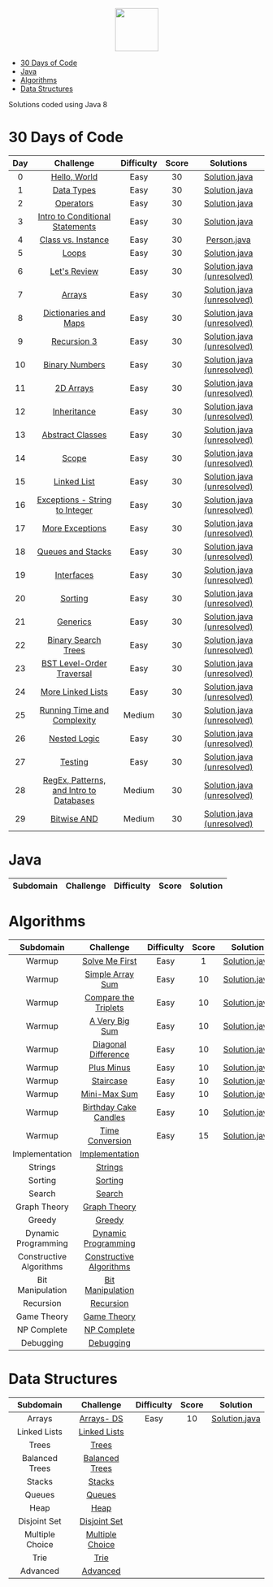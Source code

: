 <p style="text-align:center;">
    <a href="https://www.hackerrank.com/ngtheanh_dev">
        <img height=85 src="https://d3keuzeb2crhkn.cloudfront.net/hackerrank/assets/styleguide/logo_wordmark-f5c5eb61ab0a154c3ed9eda24d0b9e31.svg" alt="">
    </a>
</p>

* [30 Days of Code](#30-days-of-code)
* [Java](#Java)
* [Algorithms](#Algorithms)
* [Data Structures](#data-structures)

Solutions coded using Java 8

# 30 Days of Code

| Day |                                              Challenge                                                 | Difficulty | Score |                                                                Solutions                                                                                       |
|:---:|:-------------------------------------------------------------------------------------------------------:|:----------:|:-----:|:-------------------------------------------------------------------------------------------------------------------------------------------------------------:|
| 0   | [Hello, World](https://www.hackerrank.com/challenges/30-hello-world)                                    | Easy       | 30    | [Solution.java](1.%20Practice/Tutorials/30%20Days%20of%20Code/Day%200%20-%20Hello%2C%20World/Solution.java)                                                   |
| 1   | [Data Types](https://www.hackerrank.com/challenges/30-data-types)                                       | Easy       | 30    | [Solution.java](1.%20Practice/Tutorials/30%20Days%20of%20Code/Day%2001%20-%20Data%20Types/Solution.java)                                                      |
| 2   | [Operators](https://www.hackerrank.com/challenges/30-operators)                                         | Easy       | 30    | [Solution.java](1.%20Practice/Tutorials/30%20Days%20of%20Code/Day%2002%20-%20Operators/Solution.java)                                                         |
| 3   | [Intro to Conditional Statements](https://www.hackerrank.com/challenges/30-conditional-statements)      | Easy       | 30    | [Solution.java](1.%20Practice/Tutorials/30%20Days%20of%20Code/Day%2003%20-%20Intro%20to%20Conditional%20Statements/Solution.java)                             |
| 4   | [Class vs. Instance](https://www.hackerrank.com/challenges/30-class-vs-instance)                        | Easy       | 30    | [Person.java](1.%20Practice/Tutorials/30%20Days%20of%20Code/Day%2004%20-%20Class%20vs%20Instance/Person.java)                                                 |
| 5   | [Loops](https://www.hackerrank.com/challenges/30-loops)                                                 | Easy       | 30    | [Solution.java](1.%20Practice/Tutorials/30%20Days%20of%20Code/Day%2005%20-%20Loops/Solution.java)                                                             |
| 6   | [Let's Review](https://www.hackerrank.com/challenges/30-review-loop)                                    | Easy       | 30    | [Solution.java (unresolved)](1.%20Practice/Tutorials/30%20Days%20of%20Code/Day%2006%20-%20Let's%20Review/Solution.java)                                       |
| 7   | [Arrays](https://www.hackerrank.com/challenges/30-arrays)                                               | Easy       | 30    | [Solution.java (unresolved)](1.%20Practice/Tutorials/30%20Days%20of%20Code/Day%2007%20-%20Arrays/Solution.java)                                               |
| 8   | [Dictionaries and Maps](https://www.hackerrank.com/challenges/30-dictionaries-and-maps)                 | Easy       | 30    | [Solution.java (unresolved)](1.%20Practice/Tutorials/30%20Days%20of%20Code/Day%2008%20-%20Dictionaries%20and%20Maps/Solution.java)                            |
| 9   | [Recursion 3](https://www.hackerrank.com/challenges/30-recursion)                                       | Easy       | 30    | [Solution.java (unresolved)](1.%20Practice/Tutorials/30%20Days%20of%20Code/Day%2009%20-%20Recursion%203/Solution.java)                                        |
| 10  | [Binary Numbers](https://www.hackerrank.com/challenges/30-binary-numbers)                               | Easy       | 30    | [Solution.java (unresolved)](1.%20Practice/Tutorials/30%20Days%20of%20Code/Day%2010%20-%20Binary%20Numbers/Solution.java)                                     |
| 11  | [2D Arrays](https://www.hackerrank.com/challenges/30-2d-arrays)                                         | Easy       | 30    | [Solution.java (unresolved)](1.%20Practice/Tutorials/30%20Days%20of%20Code/Day%2011%20-%202D%20Arrays/Solution.java)                                          |
| 12  | [Inheritance](https://www.hackerrank.com/challenges/30-inheritance)                                     | Easy       | 30    | [Solution.java (unresolved)](1.%20Practice/Tutorials/30%20Days%20of%20Code/Day%2012%20-%20Inheritance/Solution.java)                                          |
| 13  | [Abstract Classes](https://www.hackerrank.com/challenges/30-abstract-classes)                           | Easy       | 30    | [Solution.java (unresolved)](1.%20Practice/Tutorials/30%20Days%20of%20Code/Day%2013%20-%20Abstract%20Classes/Solution.java)                                   |
| 14  | [Scope](https://www.hackerrank.com/challenges/30-scope)                                                 | Easy       | 30    | [Solution.java (unresolved)](1.%20Practice/Tutorials/30%20Days%20of%20Code/Day%2014%20-%20Scope/Solution.java)                                                |
| 15  | [Linked List](https://www.hackerrank.com/challenges/30-linked-list)                                     | Easy       | 30    | [Solution.java (unresolved)](1.%20Practice/Tutorials/30%20Days%20of%20Code/Day%2015%20-%20Linked%20List/Solution.java)                                        |
| 16  | [Exceptions - String to Integer](https://www.hackerrank.com/challenges/30-exceptions-string-to-integer) | Easy       | 30    | [Solution.java (unresolved)](1.%20Practice/Tutorials/30%20Days%20of%20Code/Day%2016%20-%20Exceptions%20-%20String%20to%20Integer/Solution.java)               |
| 17  | [More Exceptions](https://www.hackerrank.com/challenges/30-more-exceptions)                             | Easy       | 30    | [Solution.java (unresolved)](1.%20Practice/Tutorials/30%20Days%20of%20Code/Day%2017%20-%20More%20Exceptions/Solution.java)                                    |
| 18  | [Queues and Stacks](https://www.hackerrank.com/challenges/30-queues-stacks)                             | Easy       | 30    | [Solution.java (unresolved)](1.%20Practice/Tutorials/30%20Days%20of%20Code/Day%2018%20-%20Queues%20and%20Stacks/Solution.java)                                |
| 19  | [Interfaces](https://www.hackerrank.com/challenges/30-interfaces)                                       | Easy       | 30    | [Solution.java (unresolved)](1.%20Practice/Tutorials/30%20Days%20of%20Code/Day%2019%20-%20Interfaces/Solution.java)                                           |
| 20  | [Sorting](https://www.hackerrank.com/challenges/30-sorting)                                             | Easy       | 30    | [Solution.java (unresolved)](1.%20Practice/Tutorials/30%20Days%20of%20Code/Day%2020%20-%20Sorting/Solution.java)                                              |
| 21  | [Generics](https://www.hackerrank.com/challenges/30-generics)                                           | Easy       | 30    | [Solution.java (unresolved)](1.%20Practice/Tutorials/30%20Days%20of%20Code/Day%2021%20-%20Generics/Solution.java)                                             |
| 22  | [Binary Search Trees](https://www.hackerrank.com/challenges/30-binary-search-trees)                     | Easy       | 30    | [Solution.java (unresolved)](1.%20Practice/Tutorials/30%20Days%20of%20Code/Day%2022%20-%20Binary%20Search%20Trees/Solution.java)                              |
| 23  | [BST Level-Order Traversal](https://www.hackerrank.com/challenges/30-binary-trees)                      | Easy       | 30    | [Solution.java (unresolved)](1.%20Practice/Tutorials/30%20Days%20of%20Code/Day%2023%20-%20BST%20Level-Order%20Traversal/Solution.java)                        |
| 24  | [More Linked Lists](https://www.hackerrank.com/challenges/30-linked-list-deletion)                      | Easy       | 30    | [Solution.java (unresolved)](1.%20Practice/Tutorials/30%20Days%20of%20Code/Day%2024%20-%20More%20Linked%20Lists/Solution.java)                                |
| 25  | [Running Time and Complexity](https://www.hackerrank.com/challenges/30-running-time-and-complexity)     | Medium     | 30    | [Solution.java (unresolved)](1.%20Practice/Tutorials/30%20Days%20of%20Code/Day%2025%20-%20Running%20Time%20and%20Complexity/Solution.java)                    |
| 26  | [Nested Logic](https://www.hackerrank.com/challenges/30-nested-logic)                                   | Easy       | 30    | [Solution.java (unresolved)](1.%20Practice/Tutorials/30%20Days%20of%20Code/Day%2026%20-%20Nested%20Logic/Solution.java)                                       |
| 27  | [Testing](https://www.hackerrank.com/challenges/30-testing)                                             | Easy       | 30    | [Solution.java (unresolved)](1.%20Practice/Tutorials/30%20Days%20of%20Code/Day%2027%20-%20Testing/Solution.java)                                              |
| 28  | [RegEx, Patterns, and Intro to Databases](https://www.hackerrank.com/challenges/330-regex-patterns)     | Medium     | 30    | [Solution.java (unresolved)](1.%20Practice/Tutorials/30%20Days%20of%20Code/Day%2028%20-%20RegEx%2C%20Patterns%2C%20and%20Intro%20to%20Databases/Solution.java)|
| 29  | [Bitwise AND](https://www.hackerrank.com/challenges/30-bitwise-and)                                     | Medium     | 30    | [Solution.java (unresolved)](1.%20Practice/Tutorials/30%20Days%20of%20Code/Day%2029%20-%20Bitwise%20AND/Solution.java)                                        |


# Java

|        Subdomain          |                                                     Challenge                                                                     | Difficulty | Score |                                          Solution                                                            |
|:-------------------------:|:---------------------------------------------------------------------------------------------------------------------------------:|:----------:|:-----:|:------------------------------------------------------------------------------------------------------------:|

# Algorithms

|        Subdomain          |                                                     Challenge                                                                     | Difficulty | Score |                                          Solution                                                            |
|:-------------------------:|:---------------------------------------------------------------------------------------------------------------------------------:|:----------:|:-----:|:------------------------------------------------------------------------------------------------------------:|
| Warmup                    | [Solve Me First](https://www.hackerrank.com/challenges/solve-me-first)                                                            | Easy       | 1     | [Solution.java](1.%20Practice/Problem%20Solving/Algorithms/01.%20Warmup/01.%20Solve%20Me%20First/Solution.java)            |
| Warmup                    | [Simple Array Sum](https://www.hackerrank.com/challenges/simple-array-sum)                                                        | Easy       | 10    | [Solution.java](1.%20Practice/Problem%20Solving/Algorithms/01.%20Warmup/02.%20Simple%20Array%20Sum/Solution.java)          |
| Warmup                    | [Compare the Triplets](https://www.hackerrank.com/challenges/compare-the-triplets)                                                | Easy       | 10    | [Solution.java](1.%20Practice/Problem%20Solving/Algorithms/01.%20Warmup/03.%20Compare%20the%20Triplets/Solution.java)      |
| Warmup                    | [A Very Big Sum](https://www.hackerrank.com/challenges/a-very-big-sum)                                                            | Easy       | 10    | [Solution.java](1.%20Practice/Problem%20Solving/Algorithms/01.%20Warmup/04.%20A%20Very%20Big%20Sum/Solution.java)          |
| Warmup                    | [Diagonal Difference](https://www.hackerrank.com/challenges/diagonal-difference)                                                  | Easy       | 10    | [Solution.java](1.%20Practice/Problem%20Solving/Algorithms/01.%20Warmup/05.%20Diagonal%20Difference/Solution.java)         |
| Warmup                    | [Plus Minus](https://www.hackerrank.com/challenges/plus-minus)                                                                    | Easy       | 10    | [Solution.java](1.%20Practice/Problem%20Solving/Algorithms/01.%20Warmup/06.%20Plus%20Minus/Solution.java)                  |
| Warmup                    | [Staircase](https://www.hackerrank.com/challenges/staircase)                                                                      | Easy       | 10    | [Solution.java](1.%20Practice/Problem%20Solving/Algorithms/01.%20Warmup/07.%20Staircase/Solution.java)                     |
| Warmup                    | [Mini-Max Sum](https://www.hackerrank.com/challenges/mini-max-sum)                                                                | Easy       | 10    | [Solution.java](1.%20Practice/Problem%20Solving/Algorithms/01.%20Warmup/08.%20Mini-Max%20Sum/Solution.java)                |
| Warmup                    | [Birthday Cake Candles](https://www.hackerrank.com/challenges/birthday-cake-candles)                                              | Easy       | 10    | [Solution.java](1.%20Practice/Problem%20Solving/Algorithms/01.%20Warmup/09.%20Birthday%20Cake%20Candles/Solution.java)     |
| Warmup                    | [Time Conversion](https://www.hackerrank.com/challenges/time-conversion)                                                          | Easy       | 15    | [Solution.java](1.%20Practice/Problem%20Solving/Algorithms/01.%20Warmup/10.%20Time%20Conversion/Solution.java)             |
| Implementation            | [Implementation](https://www.hackerrank.com/domains/algorithms?filters%5Bsubdomains%5D%5B%5D=implementation) |  |  |  |
| Strings                   | [Strings](https://www.hackerrank.com/domains/algorithms?filters%5Bsubdomains%5D%5B%5D=strings) |  |  |  |
| Sorting                   | [Sorting](https://www.hackerrank.com/domains/algorithms?filters%5Bsubdomains%5D%5B%5D=arrays-and-sorting) |  |  |  |
| Search                    | [Search](https://www.hackerrank.com/domains/algorithms?filters%5Bsubdomains%5D%5B%5D=search) |  |  |  |
| Graph Theory              | [Graph Theory](https://www.hackerrank.com/domains/algorithms?filters%5Bsubdomains%5D%5B%5D=graph-theory) |  |  |  |
| Greedy                    | [Greedy](https://www.hackerrank.com/domains/algorithms?filters%5Bsubdomains%5D%5B%5D=greedy) |  |  |  |
| Dynamic Programming       | [Dynamic Programming](https://www.hackerrank.com/domains/algorithms?filters%5Bsubdomains%5D%5B%5D=dynamic-programming) |  |  |  |
| Constructive Algorithms   | [Constructive Algorithms](https://www.hackerrank.com/domains/algorithms?filters%5Bsubdomains%5D%5B%5D=constructive-algorithms)    |  |  |  |
| Bit Manipulation          | [Bit Manipulation](https://www.hackerrank.com/domains/algorithms?filters%5Bsubdomains%5D%5B%5D=bit-manipulation) |  |  |  |
| Recursion                 | [Recursion](https://www.hackerrank.com/domains/algorithms?filters%5Bsubdomains%5D%5B%5D=recursion) |  |  |  |
| Game Theory               | [Game Theory](https://www.hackerrank.com/domains/algorithms?filters%5Bsubdomains%5D%5B%5D=game-theory) |  |  |  |
| NP Complete               | [NP Complete](https://www.hackerrank.com/domains/algorithms?filters%5Bsubdomains%5D%5B%5D=np-complete-problems) |  |  |  |
| Debugging                 | [Debugging](https://www.hackerrank.com/domains/algorithms?filters%5Bsubdomains%5D%5B%5D=algo-debugging) |  |  |  |


# Data Structures

|     Subdomain     |                                                   Challenge                                                           | Difficulty | Score |                                          Solution                                                                    |
|:-----------------:|:---------------------------------------------------------------------------------------------------------------------:|:----------:|:-----:|:--------------------------------------------------------------------------------------------------------------------:|
| Arrays            | [Arrays- DS](https://www.hackerrank.com/challenges/arrays-ds)                                                         | Easy       | 10    | [Solution.java](1.%20Practice/Problem%20Solving/Data%20Structures/01.%20Arrays/01.%20Arrays%20-%20DS/Solution.java)  |
| Linked Lists      | [Linked Lists](https://www.hackerrank.com/domains/data-structures?filters%5Bsubdomains%5D%5B%5D=linked-lists) |  |  |  |
| Trees             | [Trees](https://www.hackerrank.com/domains/data-structures?filters%5Bsubdomains%5D%5B%5D=trees) |  |  |  |
| Balanced Trees    | [Balanced Trees](https://www.hackerrank.com/domains/data-structures?filters%5Bsubdomains%5D%5B%5D=balanced-trees) |  |  |  |
| Stacks            | [Stacks](https://www.hackerrank.com/domains/data-structures?filters%5Bsubdomains%5D%5B%5D=stacks) |  |  |  |
| Queues            | [Queues](https://www.hackerrank.com/domains/data-structures?filters%5Bsubdomains%5D%5B%5D=queues) |  |  |  |
| Heap              | [Heap](https://www.hackerrank.com/domains/data-structures?filters%5Bsubdomains%5D%5B%5D=heap) |  |  |  |
| Disjoint Set      | [Disjoint Set](https://www.hackerrank.com/domains/data-structures?filters%5Bsubdomains%5D%5B%5D=disjoint-set) |  |  |  |
| Multiple Choice   | [Multiple Choice](https://www.hackerrank.com/domains/data-structures?filters%5Bsubdomains%5D%5B%5D=multiple-choice)   |  |  |  |
| Trie              | [Trie](https://www.hackerrank.com/domains/data-structures?filters%5Bsubdomains%5D%5B%5D=trie) |  |  |  |
| Advanced          | [Advanced](https://www.hackerrank.com/domains/data-structures?filters%5Bsubdomains%5D%5B%5D=data-structures) |  |  |  |